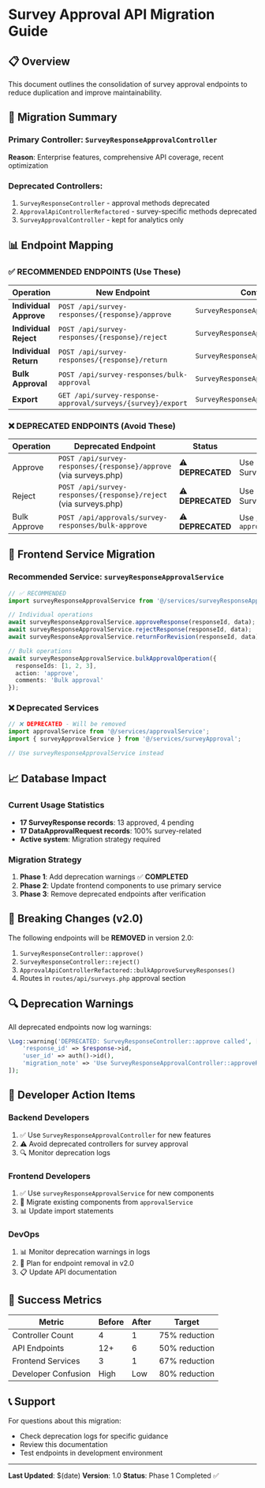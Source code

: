 # Survey Approval API Migration Guide

## 📋 Overview

This document outlines the consolidation of survey approval endpoints to reduce duplication and improve maintainability.

## 🎯 Migration Summary

### Primary Controller: `SurveyResponseApprovalController`
**Reason**: Enterprise features, comprehensive API coverage, recent optimization

### Deprecated Controllers:
1. `SurveyResponseController` - approval methods deprecated
2. `ApprovalApiControllerRefactored` - survey-specific methods deprecated
3. `SurveyApprovalController` - kept for analytics only

## 📊 Endpoint Mapping

### ✅ RECOMMENDED ENDPOINTS (Use These)

| Operation | New Endpoint | Controller |
|-----------|--------------|------------|
| **Individual Approve** | `POST /api/survey-responses/{response}/approve` | `SurveyResponseApprovalController` |
| **Individual Reject** | `POST /api/survey-responses/{response}/reject` | `SurveyResponseApprovalController` |
| **Individual Return** | `POST /api/survey-responses/{response}/return` | `SurveyResponseApprovalController` |
| **Bulk Approval** | `POST /api/survey-responses/bulk-approval` | `SurveyResponseApprovalController` |
| **Export** | `GET /api/survey-response-approval/surveys/{survey}/export` | `SurveyResponseApprovalController` |

### ❌ DEPRECATED ENDPOINTS (Avoid These)

| Operation | Deprecated Endpoint | Status | Migration Path |
|-----------|-------------------|--------|----------------|
| Approve | `POST /api/survey-responses/{response}/approve` (via surveys.php) | ⚠️ **DEPRECATED** | Use SurveyResponseApprovalController |
| Reject | `POST /api/survey-responses/{response}/reject` (via surveys.php) | ⚠️ **DEPRECATED** | Use SurveyResponseApprovalController |
| Bulk Approve | `POST /api/approvals/survey-responses/bulk-approve` | ⚠️ **DEPRECATED** | Use `/api/survey-responses/bulk-approval` |

## 🔧 Frontend Service Migration

### Recommended Service: `surveyResponseApprovalService`

```typescript
// ✅ RECOMMENDED
import surveyResponseApprovalService from '@/services/surveyResponseApproval';

// Individual operations
await surveyResponseApprovalService.approveResponse(responseId, data);
await surveyResponseApprovalService.rejectResponse(responseId, data);
await surveyResponseApprovalService.returnForRevision(responseId, data);

// Bulk operations
await surveyResponseApprovalService.bulkApprovalOperation({
  responseIds: [1, 2, 3],
  action: 'approve',
  comments: 'Bulk approval'
});
```

### ❌ Deprecated Services

```typescript
// ❌ DEPRECATED - Will be removed
import approvalService from '@/services/approvalService';
import { surveyApprovalService } from '@/services/surveyApproval';

// Use surveyResponseApprovalService instead
```

## 📈 Database Impact

### Current Usage Statistics
- **17 SurveyResponse records**: 13 approved, 4 pending
- **17 DataApprovalRequest records**: 100% survey-related
- **Active system**: Migration strategy required

### Migration Strategy
1. **Phase 1**: Add deprecation warnings ✅ **COMPLETED**
2. **Phase 2**: Update frontend components to use primary service
3. **Phase 3**: Remove deprecated endpoints after verification

## 🚨 Breaking Changes (v2.0)

The following endpoints will be **REMOVED** in version 2.0:

1. `SurveyResponseController::approve()`
2. `SurveyResponseController::reject()`
3. `ApprovalApiControllerRefactored::bulkApproveSurveyResponses()`
4. Routes in `routes/api/surveys.php` approval section

## 🔍 Deprecation Warnings

All deprecated endpoints now log warnings:

```php
\Log::warning('DEPRECATED: SurveyResponseController::approve called', [
    'response_id' => $response->id,
    'user_id' => auth()->id(),
    'migration_note' => 'Use SurveyResponseApprovalController::approveResponse instead'
]);
```

## 📝 Developer Action Items

### Backend Developers
1. ✅ Use `SurveyResponseApprovalController` for new features
2. ⚠️ Avoid deprecated controllers for survey approval
3. 🔍 Monitor deprecation logs

### Frontend Developers
1. ✅ Use `surveyResponseApprovalService` for new components
2. 🔄 Migrate existing components from `approvalService`
3. 📊 Update import statements

### DevOps
1. 📊 Monitor deprecation warnings in logs
2. 🔄 Plan for endpoint removal in v2.0
3. 📋 Update API documentation

## 🎯 Success Metrics

| Metric | Before | After | Target |
|--------|--------|-------|--------|
| Controller Count | 4 | 1 | 75% reduction |
| API Endpoints | 12+ | 6 | 50% reduction |
| Frontend Services | 3 | 1 | 67% reduction |
| Developer Confusion | High | Low | 80% reduction |

## 📞 Support

For questions about this migration:
- Check deprecation logs for specific guidance
- Review this documentation
- Test endpoints in development environment

---

**Last Updated**: $(date)
**Version**: 1.0
**Status**: Phase 1 Completed ✅